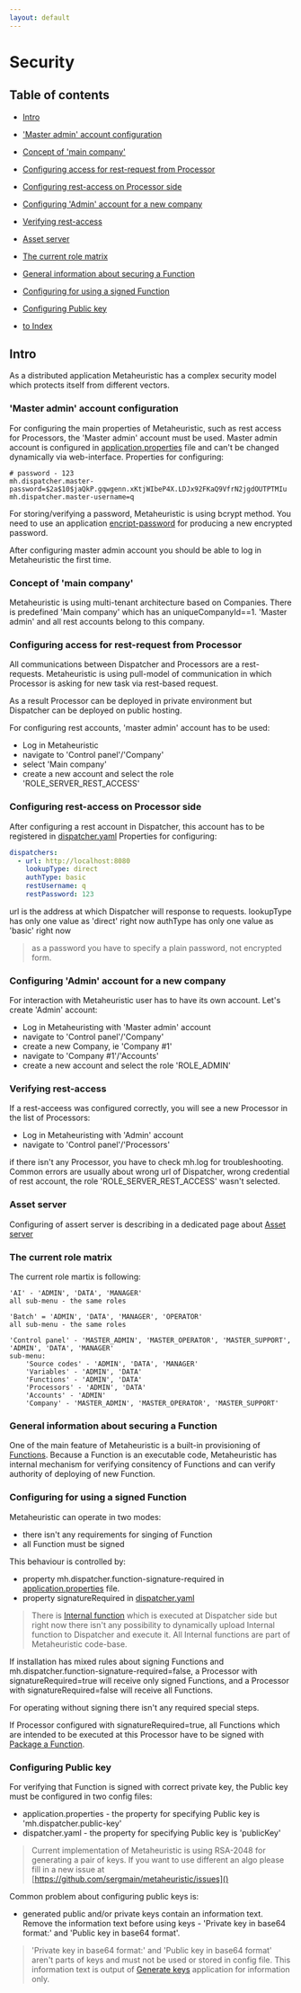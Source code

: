```yaml
---
layout: default
---
```


# Security

## Table of contents

- [Intro](#intro)
- ['Master admin' account configuration](#master-admin-account-configuration)
- [Concept of 'main company'](#concept-of-main-company)
- [Configuring access for rest-request from Processor](#configuring-access-for-rest-request-from-processor)
- [Configuring rest-access on Processor side](#configuring-rest-access-on-processor-side)
- [Configuring 'Admin' account for a new company](#configuring-admin-account-for-a-new-company)
- [Verifying rest-access](#verifying-rest-access)
- [Asset server](#asset-server)
- [The current role matrix](#the-current-role-matrix)
- [General information about securing a Function](#general-information-about-securing-a-function)
- [Configuring for using a signed Function](#configuring-for-using-a-signed-function)
- [Configuring Public key](#configuring-public-key)

- [to Index](/index)

## Intro

As a distributed application Metaheuristic has a complex security model which protects itself from different vectors.



### 'Master admin' account configuration

For configuring the main properties of Metaheuristic, such as rest access for Processors, 
the 'Master admin' account must be used. Master admin account is configured in 
[application.properties](/p/application_properties.md) file and can't be changed dynamically via web-interface.
Properties for configuring:
```properties
# password - 123
mh.dispatcher.master-password=$2a$10$jaQkP.gqwgenn.xKtjWIbeP4X.LDJx92FKaQ9VfrN2jgdOUTPTMIu
mh.dispatcher.master-username=q
```

For storing/verifying a password, Metaheuristic is using bcrypt method. 
You need to use an application [encript-password](/p/encrypt-password.md)  for producing a new encrypted password.

After configuring master admin account you should be able to log in Metaheuristic the first time.

### Concept of 'main company'
Metaheuristic is using multi-tenant architecture based on Companies. 
There is predefined 'Main company' which has an uniqueCompanyId==1. 
'Master admin' and all rest accounts belong to this company.
 

### Configuring access for rest-request from Processor
All communications between Dispatcher and Processors are a rest-requests. 
Metaheuristic is using pull-model of communication in which Processor is asking for new task via rest-based request.

As a result Processor can be deployed in private environment but Dispatcher can be deployed on public hosting.

For configuring rest accounts, 'master admin' account has to be used:
 - Log in Metaheuristic
 - navigate to 'Control panel'/'Company' 
 - select 'Main company'
 - create a new account and select the role 'ROLE_SERVER_REST_ACCESS'


### Configuring rest-access on Processor side
After configuring a rest account in Dispatcher,
this account has to be registered in [dispatcher.yaml](/p/description-of-dispatcher-yaml.md)
Properties for configuring:
```yaml
dispatchers:   
  - url: http://localhost:8080   
    lookupType: direct   
    authType: basic   
    restUsername: q
    restPassword: 123   
```

url is the address at which Dispatcher will response to requests.
lookupType has only one value as 'direct' right now
authType has only one value as 'basic' right now

> as a password you have to specify a plain password, not encrypted form. 


### Configuring 'Admin' account for a new company
For interaction with Metaheuristic user has to have its own account.
Let's create 'Admin' account:
 - Log in Metaheuristing with 'Master admin' account
 - navigate to 'Control panel'/'Company' 
 - create a new Company, ie 'Company #1'
 - navigate to 'Company #1'/'Accounts'
 - create a new account and select the role 'ROLE_ADMIN'
 

### Verifying rest-access
If a rest-acceess was configured correctly, you will see a new Processor in the list of Processors:
 - Log in Metaheuristing with 'Admin' account
 - navigate to 'Control panel'/'Processors' 
 
if there isn't any Processor, you have to check mh.log for troubleshooting. 
Common errors are usually about wrong url of Dispatcher, wrong credential of rest account, 
the role 'ROLE_SERVER_REST_ACCESS' wasn't selected. 


### Asset server
Configuring of assert server is describing in a dedicated page about [Asset server](/p/asset-server.md)  
  
### The current role matrix
The current role martix is following:

```text
'AI' - 'ADMIN', 'DATA', 'MANAGER'
all sub-menu - the same roles

'Batch' = 'ADMIN', 'DATA', 'MANAGER', 'OPERATOR'
all sub-menu - the same roles

'Control panel' - 'MASTER_ADMIN', 'MASTER_OPERATOR', 'MASTER_SUPPORT', 'ADMIN', 'DATA', 'MANAGER'
sub-menu:
    'Source codes' - 'ADMIN', 'DATA', 'MANAGER'
    'Variables' - 'ADMIN', 'DATA'
    'Functions' - 'ADMIN', 'DATA'
    'Processors' - 'ADMIN', 'DATA'
    'Accounts' - 'ADMIN'
    'Company' - 'MASTER_ADMIN', 'MASTER_OPERATOR', 'MASTER_SUPPORT'
```

### General information about securing a Function
One of the main feature of Metaheuristic is a built-in provisioning of [Functions](/p/function.md).
Because a Function is an executable code, Metaheuristic has internal mechanism for verifying consitency of Functions 
and can verify authority of deploying of new Function.


### Configuring for using a signed Function
Metaheuristic can operate in two modes:
- there isn't any requirements for singing of Function
- all Function must be signed 

This behaviour is controlled by: 
  -  property mh.dispatcher.function-signature-required in [application.properties](/p/application_properties.md) file.
  -  property signatureRequired in [dispatcher.yaml](/p/description-of-dispatcher-yaml.md)
> There is [Internal function](/p/internal-function.md) which is executed at Dispatcher side but right now 
> there isn't any possibility to dynamically upload Internal function to Dispatcher and execute it. 
> All Internal functions are part of Metaheuristic code-base.  

If installation has mixed rules about signing Functions and mh.dispatcher.function-signature-required=false, 
a Processor with signatureRequired=true will receive only signed Functions, 
and a Processor with signatureRequired=false will receive all Functions.     
  

For operating without signing there isn't any required special steps.


If Processor configured with signatureRequired=true, all Functions which are intended to be executed 
at this Processor have to be signed with [Package a Function](/p/package-a-function.md).

### Configuring Public key
For verifying that Function is signed with correct private key, the Public key must be configured in two config files:
 - application.properties - the property for specifying Public key is 'mh.dispatcher.public-key'
 - dispatcher.yaml - the property for specifying Public key is 'publicKey'
 
> Current implementation of Metaheuristic is using RSA-2048 for generating a pair of keys. 
> If you want to use different an algo please fill in a new issue at [https://github.com/sergmain/metaheuristic/issues]() 

Common problem about configuring public keys is:
- generated public and/or private keys contain an information text. Remove the information text before using keys - 
'Private key in base64 format:' and 'Public key in base64 format'. 

> 'Private key in base64 format:' and 'Public key in base64 format' 
>aren't parts of keys and must not be used or stored in config file. 
>This information text is output of [Generate keys](/p/gen-keys.md) application for information only. 
>
>

    